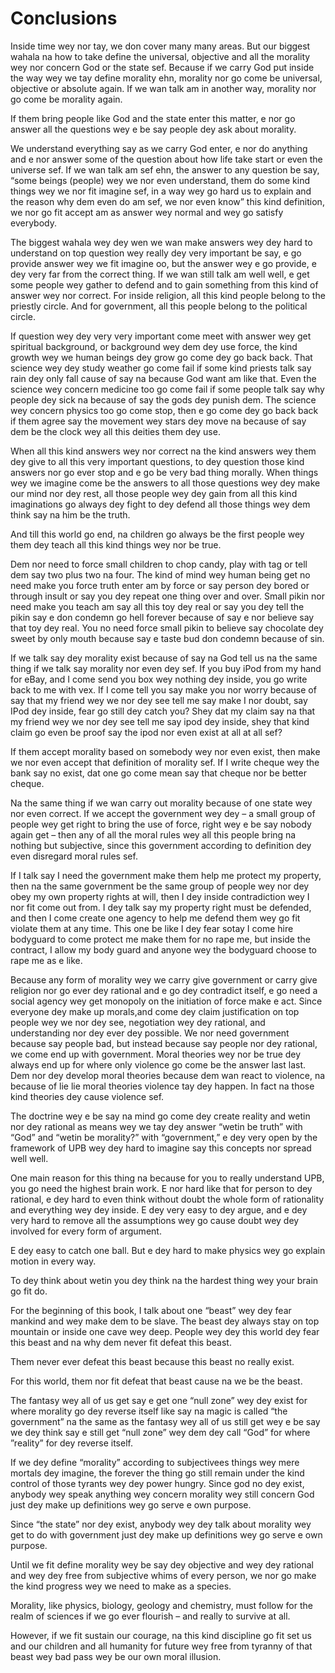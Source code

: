 # Conclusions

Inside time wey nor tay, we don cover many many areas. But our biggest wahala na how to take define the universal, objective and all the morality wey nor concern God or the state sef. Because if we carry God put inside the way wey we tay define morality ehn, morality nor go come be universal, objective or absolute again. If we wan talk am in another way, morality nor go come be morality again.

If them bring people like God and the state enter this matter, e nor go answer all the questions wey e be say people dey ask about morality.

We understand everything say as we carry God enter, e nor do anything and e nor answer some of the question about how life take start or even the universe sef.  If we wan talk am sef ehn, the answer to any question be say, “some beings (people) wey we nor even understand, them do some kind things wey we nor fit imagine sef, in a way wey go hard us to explain and the reason why dem even do am sef, we nor even know” this kind definition, we nor go fit accept am as answer wey normal and wey go satisfy everybody.

The biggest wahala wey dey wen we wan make answers wey  dey hard to understand on top question wey really dey very important be say, e go provide answer wey we fit imagine oo, but the answer wey e go provide, e dey very far from the correct thing. If we wan still talk am well well, e get some people wey gather to defend and to gain something from this kind of answer wey nor correct. For inside religion, all this kind people belong to the priestly circle. And for government, all this people belong to the political circle.

If question wey dey very very important come meet with answer wey get spiritual background, or background wey dem dey use force, the kind growth wey we human beings dey grow go come dey go back back. That science wey dey study weather go come fail if some kind priests talk say rain dey only fall cause of say na because God want am like that. Even the science wey concern medicine too go come fail if some people talk say why people dey sick na because of say the gods dey punish dem. The science wey concern physics too go come stop, then e go come dey go back back if them agree say the movement wey stars dey move na because of say dem be the clock wey all this deities them dey use.

When all this kind answers wey nor correct na the kind answers wey them dey give to all this very important questions, to dey question those kind answers nor go ever stop and  e go be very bad thing morally. When things wey we imagine come be the answers to all those questions wey dey make our mind nor dey rest, all those people wey dey gain from all this kind imaginations go always dey fight to dey defend all those things wey dem think say na him be the truth.

And till this world go end, na children go always be the first people wey them dey teach all this kind things wey nor be true.

Dem nor need to force small children to chop candy, play with tag or tell dem say two plus two na four. The kind of mind wey human being get no need make you force truth enter am by force or say person dey bored or through insult or say you dey repeat one thing over and over. Small pikin nor need make you teach am say all this toy dey real or say you dey tell the pikin say e don condemn go hell forever because of say e nor believe say that toy dey real. You no need force small pikin to believe say chocolate dey sweet by only mouth because say e taste bud don condemn because of sin.

If we talk say dey morality exist because of say na God tell us na the same thing if we talk say morality nor even dey sef. If you buy iPod from my hand for eBay, and I come send you box wey nothing dey inside, you go write back to me with vex. If I come tell you say make you nor worry because of say that my friend wey we nor dey see tell me say make I nor doubt, say IPod dey inside, fear go still dey catch you? Shey dat my claim say na that my friend wey we nor dey see tell me say ipod dey inside, shey that kind claim go even be proof say the ipod nor even exist at all at all sef?

If them accept morality based on somebody wey nor even exist, then make we nor even accept that definition of morality sef. If I write cheque wey the bank say no exist, dat one go come mean say that cheque nor be better cheque.

Na the same thing if we wan carry out morality because of one state wey nor even correct. If we accept the government wey dey – a small group of people wey get right to bring the use of force, right wey e be say nobody again get – then any of all the moral rules wey all this people bring na nothing but subjective, since this government according to definition dey even disregard moral rules sef.

If I talk say I need the government make them help me protect my property, then na the same government be the same group of people wey nor dey obey my own property rights at will, then I dey inside contradiction wey I nor fit come out from. I dey talk say my property right must be defended, and then I come create one agency to help me defend them wey go fit violate them at any time. This one be like I dey fear sotay I come hire bodyguard to come protect me make them for no rape me, but inside the contract, I allow my body guard and anyone wey the bodyguard choose to rape me as e like.

Because any form of morality wey we carry give government or carry give religion nor go ever dey rational and e go dey contradict itself, e go need a social agency wey get monopoly on the initiation of force make e act. Since everyone dey make up morals,and come dey claim justification on top people wey we nor dey see, negotiation wey dey rational, and understanding nor dey ever dey possible. We nor need government because say people bad, but instead because say people nor dey rational, we come end up with government. Moral theories wey nor be true dey always end up for where only violence go come be the answer last last. Dem nor dey develop moral theories because dem wan react to violence, na because of lie lie moral theories violence tay dey happen. In fact na those kind theories dey cause violence sef.
 
The doctrine wey e be say na mind go come dey create reality and wetin nor dey rational as means wey we tay dey answer “wetin be truth” with “God” and “wetin be morality?” with “government,” e dey very open by the framework of UPB wey dey hard to imagine say this concepts nor spread well well.

One main reason for this thing na because for you to really understand UPB, you go need the highest brain work. E nor hard like that for person to dey rational, e dey hard to even think without doubt the whole form of rationality and everything wey dey inside. E dey very easy to dey argue, and e dey very hard to remove all the assumptions wey go cause doubt wey dey involved for every form of argument.

E dey easy to catch one ball. But e dey hard to make physics wey go explain motion in every way.

To dey think about wetin you dey think na the hardest thing wey your brain go fit do.

For the beginning of this book, I talk about one “beast” wey dey fear mankind and wey make dem to be slave. The beast dey always stay on top mountain or inside one cave wey deep. People wey dey this world dey fear this beast and na why dem never fit defeat this beast.

Them never ever defeat this beast because this beast no really exist.

For this world, them nor fit defeat that beast cause na we be the beast.

The fantasy wey all of us get say e get one “null zone” wey dey exist for where morality go dey reverse itself like say na magic is called “the government” na the same as the fantasy wey all of us still get wey e be say we dey think say e still get “null zone” wey dem dey call “God” for where ”reality” for dey reverse itself.

If we dey define “morality” according to subjectivees things wey mere mortals dey imagine, the forever the thing go still remain under the kind control of those tyrants wey dey power hungry. Since god no dey exist, anybody wey speak anything wey concern morality wey still concern God just dey make up definitions wey go serve e own purpose.

Since “the state” nor dey exist, anybody wey dey talk about morality wey get to do with government just dey make up definitions wey go serve e own purpose.

Until we fit define morality wey be say dey objective and wey dey rational and wey dey free from subjective whims of every person, we nor go make the kind progress wey we need to make as a species.

Morality, like physics, biology, geology and chemistry, must follow for the realm of sciences if we go ever flourish – and really to survive at all.

However, if we fit sustain our courage, na this kind discipline go fit set us and our children and all humanity for future wey free from tyranny of that beast wey bad pass wey be our own moral illusion.



                                                                                                                                                                                                                                                                                                                                                                                                                                                                                                                                                                                                                                                                                                                                                                                                                                                                                                                                                                                                                                                                                                                                                                                                                                                                                                                                                                                                                                                                                                                                                                                                                                                                                                                                                                                                                                                                                                                                                                                                                                                                                                                                                                                                                                                                                                                                                                  
